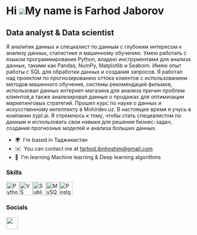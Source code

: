 Hi ![](https://user-images.githubusercontent.com/18350557/176309783-0785949b-9127-417c-8b55-ab5a4333674e.gif)My name is Farhod Jaborov
======================================================================================================================================

Data analyst & Data scientist
-----------------------------

Я аналитик данных и специалист по данным с глубоким интересом к анализу данных, статистике и машинному обучению. Умею работать с языком программирования Python, владею инструментами для анализа данных, такими как Pandas, NumPy, Matplotlib и Seaborn. Имею опыт работы с SQL для обработки данных и создания запросов. Я работал над проектом по прогнозированию оттока клиентов с использованием методов машинного обучения, системы рекомендаций фильмов, использовал данных интернет-магазина для анализа причин проблем клиентов,а также анализировал данные о продажах для оптимизации маркетинговых стратегий. Прошел курс по науке о данных и искусственному интеллекту в Mohirdev.uz. В настоящее время я учусь в компании zypl.ai. Я стремлюсь к тому, чтобы стать специалистом по данным и использовать свои навыки для решения бизнес-задач, создания прогнозных моделей и анализа больших данных.

* 🌍  I'm based in Таджикистан
* ✉️  You can contact me at [farhod.ibnhoshim@gmail.com](mailto:farhod.ibnhoshim@gmail.com)
* 🧠  I'm learning Machine learning & Deep learning algorithms

### Skills


<p align="left">
<a href="https://www.python.org/" target="_blank" rel="noreferrer"><img src="https://raw.githubusercontent.com/danielcranney/readme-generator/main/public/icons/skills/python-colored.svg" width="36" height="36" alt="Python" /></a><a href="https://code.visualstudio.com/" target="_blank" rel="noreferrer"><img src="https://raw.githubusercontent.com/danielcranney/readme-generator/main/public/icons/skills/visualstudiocode.svg" width="36" height="36" alt="VS Code" /></a><a href="https://www.sublimetext.com/index2" target="_blank" rel="noreferrer"><img src="https://raw.githubusercontent.com/danielcranney/readme-generator/main/public/icons/skills/sublimetext.svg" width="36" height="36" alt="Sublime Text" /></a><a href="https://www.mysql.com/" target="_blank" rel="noreferrer"><img src="https://raw.githubusercontent.com/danielcranney/readme-generator/main/public/icons/skills/mysql-colored.svg" width="36" height="36" alt="MySQL" /></a><a href="https://www.postgresql.org/" target="_blank" rel="noreferrer"><img src="https://raw.githubusercontent.com/danielcranney/readme-generator/main/public/icons/skills/postgresql-colored.svg" width="36" height="36" alt="PostgreSQL" /></a>
</p>


### Socials

<p align="left"> <a href="https://www.github.com/farhod.ibnhoshim@gmail.com" target="_blank" rel="noreferrer"> <picture> <source media="(prefers-color-scheme: dark)" srcset="https://raw.githubusercontent.com/danielcranney/readme-generator/main/public/icons/socials/github-dark.svg" /> <source media="(prefers-color-scheme: light)" srcset="https://raw.githubusercontent.com/danielcranney/readme-generator/main/public/icons/socials/github.svg" /> <img src="https://raw.githubusercontent.com/danielcranney/readme-generator/main/public/icons/socials/github.svg" width="32" height="32" /> </picture> </a></p>
